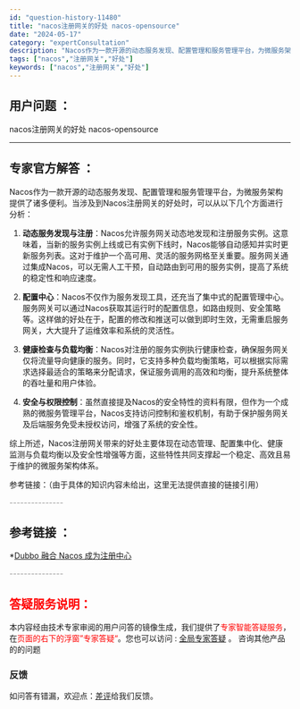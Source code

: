 ```yaml
---
id: "question-history-11480"
title: "nacos注册网关的好处 nacos-opensource"
date: "2024-05-17"
category: "expertConsultation"
description: "Nacos作为一款开源的动态服务发现、配置管理和服务管理平台，为微服务架构提供了诸多便利。当涉及到Nacos注册网关的好处时，可以从以下几个方面进行分析：1. **动态服务发现与注册**：Nacos允许服务网关动态地发现和注册服务实例。这意味着，当新的服务实例上线或已有实例下线时，Nacos能够自动"
tags: ["nacos","注册网关","好处"]
keywords: ["nacos","注册网关","好处"]
---
```


## 用户问题 ： 
 nacos注册网关的好处 nacos-opensource 

---------------
## 专家官方解答 ：

Nacos作为一款开源的动态服务发现、配置管理和服务管理平台，为微服务架构提供了诸多便利。当涉及到Nacos注册网关的好处时，可以从以下几个方面进行分析：

1. **动态服务发现与注册**：Nacos允许服务网关动态地发现和注册服务实例。这意味着，当新的服务实例上线或已有实例下线时，Nacos能够自动感知并实时更新服务列表。这对于维护一个高可用、灵活的服务网格至关重要。服务网关通过集成Nacos，可以无需人工干预，自动路由到可用的服务实例，提高了系统的稳定性和响应速度。

2. **配置中心**：Nacos不仅作为服务发现工具，还充当了集中式的配置管理中心。服务网关可以通过Nacos获取其运行时的配置信息，如路由规则、安全策略等。这样做的好处在于，配置的修改和推送可以做到即时生效，无需重启服务网关，大大提升了运维效率和系统的灵活性。

3. **健康检查与负载均衡**：Nacos对注册的服务实例执行健康检查，确保服务网关仅将流量导向健康的服务。同时，它支持多种负载均衡策略，可以根据实际需求选择最适合的策略来分配请求，保证服务调用的高效和均衡，提升系统整体的吞吐量和用户体验。

4. **安全与权限控制**：虽然直接提及Nacos的安全特性的资料有限，但作为一个成熟的微服务管理平台，Nacos支持访问控制和鉴权机制，有助于保护服务网关及后端服务免受未授权访问，增强了系统的安全性。

综上所述，Nacos注册网关带来的好处主要体现在动态管理、配置集中化、健康监测与负载均衡以及安全性增强等方面，这些特性共同支撑起一个稳定、高效且易于维护的微服务架构体系。

参考链接：（由于具体的知识内容未给出，这里无法提供直接的链接引用）


<font color="#949494">---------------</font> 


## 参考链接 ：

*[Dubbo 融合 Nacos 成为注册中心](https://nacos.io/docs/latest/ecology/use-nacos-with-dubbo)


 <font color="#949494">---------------</font> 
 


## <font color="#FF0000">答疑服务说明：</font> 

本内容经由技术专家审阅的用户问答的镜像生成，我们提供了<font color="#FF0000">专家智能答疑服务</font>，在<font color="#FF0000">页面的右下的浮窗”专家答疑“</font>。您也可以访问 : [全局专家答疑](https://answer.opensource.alibaba.com/docs/intro) 。 咨询其他产品的的问题

### 反馈
如问答有错漏，欢迎点：[差评](https://ai.nacos.io/user/feedbackByEnhancerGradePOJOID?enhancerGradePOJOId=13767)给我们反馈。
